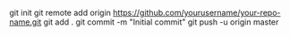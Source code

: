 git init
git remote add origin https://github.com/yourusername/your-repo-name.git
git add .
git commit -m "Initial commit"
git push -u origin master
